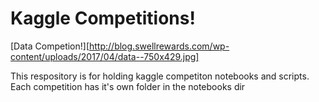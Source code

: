 # Kaggle Competitions!

[Data Competion!][http://blog.swellrewards.com/wp-content/uploads/2017/04/data--750x429.jpg]

This respository is for holding kaggle competiton notebooks and scripts.
Each competition has it's own folder in the notebooks dir